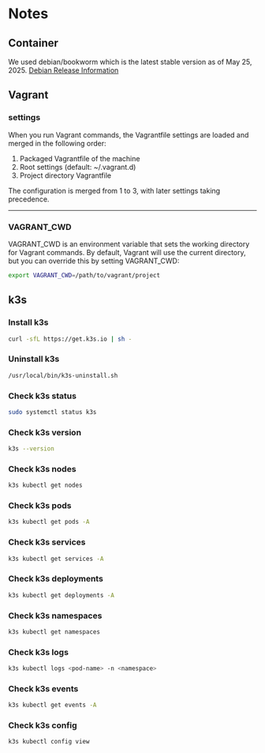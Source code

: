 # Notes

## Container
We used debian/bookworm which is the latest stable version as of May 25, 2025.
[Debian Release Information](https://www.debian.org/releases/)


## Vagrant

### settings
When you run Vagrant commands, the Vagrantfile settings are loaded and merged in the following order:

1. Packaged Vagrantfile of the machine
2. Root settings (default: ~/.vagrant.d)
3. Project directory Vagrantfile

The configuration is merged from 1 to 3, with later settings taking precedence.

----

### VAGRANT_CWD
VAGRANT_CWD is an environment variable that sets the working directory for Vagrant commands. By default, Vagrant will use the current directory, but you can override this by setting VAGRANT_CWD:

```bash
export VAGRANT_CWD=/path/to/vagrant/project
```


## k3s

### Install k3s
```bash
curl -sfL https://get.k3s.io | sh -
```
### Uninstall k3s
```bash
/usr/local/bin/k3s-uninstall.sh
```
### Check k3s status
```bash
sudo systemctl status k3s
```
### Check k3s version
```bash
k3s --version
```
### Check k3s nodes
```bash
k3s kubectl get nodes
```
### Check k3s pods
```bash
k3s kubectl get pods -A
```
### Check k3s services
```bash
k3s kubectl get services -A
```
### Check k3s deployments
```bash
k3s kubectl get deployments -A
```
### Check k3s namespaces
```bash
k3s kubectl get namespaces
```
### Check k3s logs
```bash
k3s kubectl logs <pod-name> -n <namespace>
```
### Check k3s events
```bash
k3s kubectl get events -A
```
### Check k3s config
```bash
k3s kubectl config view
```